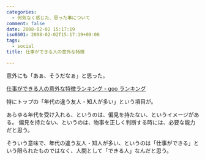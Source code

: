 ```yaml
---
categories:
  - 何気なく感じた、思った事について
comment: false
date: 2008-02-02 15:17:19
iso8601: 2008-02-02T15:17:19+09:00
tags:
  - social
title: 仕事ができる人の意外な特徴

---
```


意外にも「あぁ、そうだなぁ」と思った。

<a title="仕事ができる人の意外な特徴ランキング - goo ランキング" href="http://ranking.goo.ne.jp/ranking/category/014/skillful_unexpected/">仕事ができる人の意外な特徴ランキング - goo ランキング</a>

特にトップの「年代の違う友人・知人が多い」という項目が。

あらゆる年代を受け入れる、というのは、偏見を持たない、というイメージがある。
偏見を持たない、というのは、物事を正しく判断する時には、必要な能力だと思う。

そういう意味で、年代の違う友人・知人が多い、というのは「仕事ができる」という限られたものではなく、人間として「できる人」なんだと思う。
